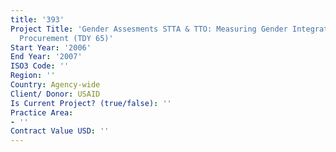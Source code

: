 ```yaml
---
title: '393'
Project Title: 'Gender Assesments STTA & TTO: Measuring Gender Integration in USAID
  Procurement (TDY 65)'
Start Year: '2006'
End Year: '2007'
ISO3 Code: ''
Region: ''
Country: Agency-wide
Client/ Donor: USAID
Is Current Project? (true/false): ''
Practice Area:
- ''
Contract Value USD: ''
---
```



